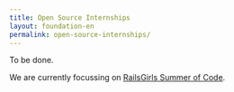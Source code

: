 ```yaml
---
title: Open Source Internships
layout: foundation-en
permalink: open-source-internships/
---
```


To be done.

We are currently focussing on [RailsGirls Summer of Code](/foundation/projects/railsgirls-summer-of-code/).
